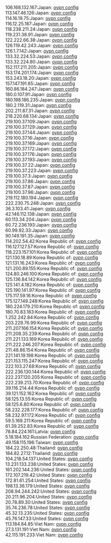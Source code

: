 106.168.132.167:Japan: [ovpn config](vpn/106_168_132_167.ovpn)  
113.147.46.126:Japan: [ovpn config](vpn/113_147_46_126.ovpn)  
114.16.19.75:Japan: [ovpn config](vpn/114_16_19_75.ovpn)  
116.12.25.187:Japan: [ovpn config](vpn/116_12_25_187.ovpn)  
118.238.211.24:Japan: [ovpn config](vpn/118_238_211_24.ovpn)  
119.231.38.91:Japan: [ovpn config](vpn/119_231_38_91.ovpn)  
122.222.66.38:Japan: [ovpn config](vpn/122_222_66_38.ovpn)  
126.119.42.243:Japan: [ovpn config](vpn/126_119_42_243.ovpn)  
126.1.7.142:Japan: [ovpn config](vpn/126_1_7_142.ovpn)  
133.32.224.53:Japan: [ovpn config](vpn/133_32_224_53.ovpn)  
133.32.224.80:Japan: [ovpn config](vpn/133_32_224_80.ovpn)  
152.117.211.205:Japan: [ovpn config](vpn/152_117_211_205.ovpn)  
153.174.201.174:Japan: [ovpn config](vpn/153_174_201_174.ovpn)  
153.243.18.20:Japan: [ovpn config](vpn/153_243_18_20.ovpn)  
157.147.191.65:Japan: [ovpn config](vpn/157_147_191_65.ovpn)  
160.86.184.247:Japan: [ovpn config](vpn/160_86_184_247.ovpn)  
180.0.107.91:Japan: [ovpn config](vpn/180_0_107_91.ovpn)  
180.198.186.235:Japan: [ovpn config](vpn/180_198_186_235.ovpn)  
180.2.119.31:Japan: [ovpn config](vpn/180_2_119_31.ovpn)  
202.211.87.31:Japan: [ovpn config](vpn/202_211_87_31.ovpn)  
218.220.68.134:Japan: [ovpn config](vpn/218_220_68_134.ovpn)  
219.100.37.109:Japan: [ovpn config](vpn/219_100_37_109.ovpn)  
219.100.37.129:Japan: [ovpn config](vpn/219_100_37_129.ovpn)  
219.100.37.144:Japan: [ovpn config](vpn/219_100_37_144.ovpn)  
219.100.37.16:Japan: [ovpn config](vpn/219_100_37_16.ovpn)  
219.100.37.169:Japan: [ovpn config](vpn/219_100_37_169.ovpn)  
219.100.37.172:Japan: [ovpn config](vpn/219_100_37_172.ovpn)  
219.100.37.176:Japan: [ovpn config](vpn/219_100_37_176.ovpn)  
219.100.37.193:Japan: [ovpn config](vpn/219_100_37_193.ovpn)  
219.100.37.22:Japan: [ovpn config](vpn/219_100_37_22.ovpn)  
219.100.37.223:Japan: [ovpn config](vpn/219_100_37_223.ovpn)  
219.100.37.3:Japan: [ovpn config](vpn/219_100_37_3.ovpn)  
219.100.37.86:Japan: [ovpn config](vpn/219_100_37_86.ovpn)  
219.100.37.87:Japan: [ovpn config](vpn/219_100_37_87.ovpn)  
219.100.37.96:Japan: [ovpn config](vpn/219_100_37_96.ovpn)  
219.112.180.194:Japan: [ovpn config](vpn/219_112_180_194.ovpn)  
222.230.75.248:Japan: [ovpn config](vpn/222_230_75_248.ovpn)  
36.3.103.41:Japan: [ovpn config](vpn/36_3_103_41.ovpn)  
42.146.112.138:Japan: [ovpn config](vpn/42_146_112_138.ovpn)  
60.113.34.204:Japan: [ovpn config](vpn/60_113_34_204.ovpn)  
60.72.236.193:Japan: [ovpn config](vpn/60_72_236_193.ovpn)  
60.99.92.33:Japan: [ovpn config](vpn/60_99_92_33.ovpn)  
90.149.191.35:Japan: [ovpn config](vpn/90_149_191_35.ovpn)  
114.202.54.42:Korea Republic of: [ovpn config](vpn/114_202_54_42.ovpn)  
116.127.127.57:Korea Republic of: [ovpn config](vpn/116_127_127_57.ovpn)  
118.223.157.101:Korea Republic of: [ovpn config](vpn/118_223_157_101.ovpn)  
121.130.18.89:Korea Republic of: [ovpn config](vpn/121_130_18_89.ovpn)  
121.131.16.243:Korea Republic of: [ovpn config](vpn/121_131_16_243.ovpn)  
121.200.89.155:Korea Republic of: [ovpn config](vpn/121_200_89_155.ovpn)  
124.80.246.100:Korea Republic of: [ovpn config](vpn/124_80_246_100.ovpn)  
125.136.84.142:Korea Republic of: [ovpn config](vpn/125_136_84_142.ovpn)  
125.141.4.182:Korea Republic of: [ovpn config](vpn/125_141_4_182.ovpn)  
125.190.141.97:Korea Republic of: [ovpn config](vpn/125_190_141_97.ovpn)  
175.117.59.16:Korea Republic of: [ovpn config](vpn/175_117_59_16.ovpn)  
175.127.149.248:Korea Republic of: [ovpn config](vpn/175_127_149_248.ovpn)  
180.224.179.210:Korea Republic of: [ovpn config](vpn/180_224_179_210.ovpn)  
180.70.83.183:Korea Republic of: [ovpn config](vpn/180_70_83_183.ovpn)  
1.252.242.84:Korea Republic of: [ovpn config](vpn/1_252_242_84.ovpn)  
203.229.76.99:Korea Republic of: [ovpn config](vpn/203_229_76_99.ovpn)  
211.207.166.154:Korea Republic of: [ovpn config](vpn/211_207_166_154.ovpn)  
211.208.35.239:Korea Republic of: [ovpn config](vpn/211_208_35_239.ovpn)  
211.221.133.169:Korea Republic of: [ovpn config](vpn/211_221_133_169.ovpn)  
211.222.246.207:Korea Republic of: [ovpn config](vpn/211_222_246_207.ovpn)  
211.48.86.154:Korea Republic of: [ovpn config](vpn/211_48_86_154.ovpn)  
221.141.19.198:Korea Republic of: [ovpn config](vpn/221_141_19_198.ovpn)  
221.153.115.247:Korea Republic of: [ovpn config](vpn/221_153_115_247.ovpn)  
222.103.27.68:Korea Republic of: [ovpn config](vpn/222_103_27_68.ovpn)  
222.236.130.144:Korea Republic of: [ovpn config](vpn/222_236_130_144.ovpn)  
222.237.120.205:Korea Republic of: [ovpn config](vpn/222_237_120_205.ovpn)  
222.239.213.70:Korea Republic of: [ovpn config](vpn/222_239_213_70.ovpn)  
39.116.214.44:Korea Republic of: [ovpn config](vpn/39_116_214_44.ovpn)  
39.121.152.162:Korea Republic of: [ovpn config](vpn/39_121_152_162.ovpn)  
58.125.13.55:Korea Republic of: [ovpn config](vpn/58_125_13_55.ovpn)  
58.125.6.80:Korea Republic of: [ovpn config](vpn/58_125_6_80.ovpn)  
58.232.228.177:Korea Republic of: [ovpn config](vpn/58_232_228_177.ovpn)  
58.232.97.172:Korea Republic of: [ovpn config](vpn/58_232_97_172.ovpn)  
59.5.169.211:Korea Republic of: [ovpn config](vpn/59_5_169_211.ovpn)  
61.39.252.83:Korea Republic of: [ovpn config](vpn/61_39_252_83.ovpn)  
78.84.224.161:Latvia: [ovpn config](vpn/78_84_224_161.ovpn)  
5.18.184.162:Russian Federation: [ovpn config](vpn/5_18_184_162.ovpn)  
49.158.115.196:Taiwan: [ovpn config](vpn/49_158_115_196.ovpn)  
184.22.250.48:Thailand: [ovpn config](vpn/184_22_250_48.ovpn)  
184.82.27.12:Thailand: [ovpn config](vpn/184_82_27_12.ovpn)  
104.218.54.137:United States: [ovpn config](vpn/104_218_54_137.ovpn)  
13.231.133.238:United States: [ovpn config](vpn/13_231_133_238.ovpn)  
161.202.144.236:United States: [ovpn config](vpn/161_202_144_236.ovpn)  
172.107.219.42:United States: [ovpn config](vpn/172_107_219_42.ovpn)  
172.81.61.254:United States: [ovpn config](vpn/172_81_61_254.ovpn)  
198.13.36.179:United States: [ovpn config](vpn/198_13_36_179.ovpn)  
208.94.244.242:United States: [ovpn config](vpn/208_94_244_242.ovpn)  
20.211.96.204:United States: [ovpn config](vpn/20_211_96_204.ovpn)  
20.78.89.30:United States: [ovpn config](vpn/20_78_89_30.ovpn)  
35.74.236.78:United States: [ovpn config](vpn/35_74_236_78.ovpn)  
45.32.13.235:United States: [ovpn config](vpn/45_32_13_235.ovpn)  
45.76.147.33:United States: [ovpn config](vpn/45_76_147_33.ovpn)  
113.184.84.85:Viet Nam: [ovpn config](vpn/113_184_84_85.ovpn)  
27.3.131.191:Viet Nam: [ovpn config](vpn/27_3_131_191.ovpn)  
42.115.191.233:Viet Nam: [ovpn config](vpn/42_115_191_233.ovpn)  
